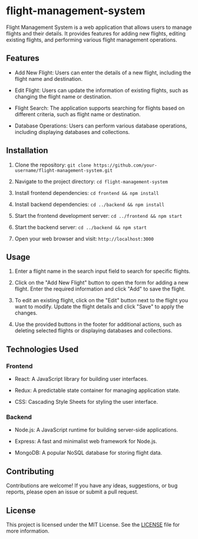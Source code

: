 # flight-management-system

Flight Management System is a web application that allows users to manage flights and their details. It provides features for adding new flights, editing existing flights, and performing various flight management operations.

## Features

- Add New Flight: Users can enter the details of a new flight, including the flight name and destination.

- Edit Flight: Users can update the information of existing flights, such as changing the flight name or destination.

- Flight Search: The application supports searching for flights based on different criteria, such as flight name or destination.

- Database Operations: Users can perform various database operations, including displaying databases and collections.

## Installation

1. Clone the repository: `git clone https://github.com/your-username/flight-management-system.git`

2. Navigate to the project directory: `cd flight-management-system`

3. Install frontend dependencies: `cd frontend && npm install`

4. Install backend dependencies: `cd ../backend && npm install`

5. Start the frontend development server: `cd ../frontend && npm start`

6. Start the backend server: `cd ../backend && npm start`

7. Open your web browser and visit: `http://localhost:3000`

## Usage

1. Enter a flight name in the search input field to search for specific flights.

2. Click on the "Add New Flight" button to open the form for adding a new flight. Enter the required information and click "Add" to save the flight.

3. To edit an existing flight, click on the "Edit" button next to the flight you want to modify. Update the flight details and click "Save" to apply the changes.

4. Use the provided buttons in the footer for additional actions, such as deleting selected flights or displaying databases and collections.

## Technologies Used

### Frontend

- React: A JavaScript library for building user interfaces.

- Redux: A predictable state container for managing application state.

- CSS: Cascading Style Sheets for styling the user interface.

### Backend

- Node.js: A JavaScript runtime for building server-side applications.

- Express: A fast and minimalist web framework for Node.js.

- MongoDB: A popular NoSQL database for storing flight data.

## Contributing

Contributions are welcome! If you have any ideas, suggestions, or bug reports, please open an issue or submit a pull request.

## License

This project is licensed under the MIT License. See the [LICENSE](LICENSE) file for more information.
